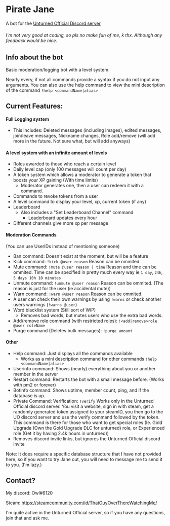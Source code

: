 # Pirate Jane
A bot for the [Unturned Official Discord server](http://discord.gg/unturned "Unturned Official")
######  I'm not very good at coding, so pls no make fun of me, k thx. Although any feedback would be nice.

## Info about the bot
Basic moderation/logging bot with a level system. 

Nearly every, if not all commands provide a syntax if you do not input any arguments. You can also use the help command to view the mini description of the command `!help <commandName|alias>`

## Current Features:
#### Full Logging system
  - This includes: Deleted messages (including images), edited messages, join/leave messages, Nickname changes, Role add/remove (will add more in the future. Not sure what, but will add anyways)
#### A level system with an infinite amount of levels
  - Roles awarded to those who reach a certain level
  - Daily level cap (only 100 messages will count per day)
  - A token system which allows a moderator to generate a token that boosts your XP gaining (With time limits)
    - Moderator generates one, then a user can redeem it with a command. 
  - Commands to revoke tokens from a user
  - A level command to display your level, xp, current token (if any)
  - Leaderboard
    - Also includes a "Set Leaderboard Channel" command
      - Leaderboard updates every hour
  - Different channels give more xp per message
#### Moderation Commands
  (You can use UserIDs instead of mentioning someone)
  - Ban command: Doesn't exist at the moment, but will be a feature
  - Kick command: `!kick @user reason` Reason can be ommited.
  - Mute command: `!mute @user reason | time` Reason and time can be ommited. Time can be specified in pretty much every way ie `1 day`, `24h`, `5 days 10h 10 minutes` 
  - Unmute command: `!unmute @user reason` Reason can be ommited. (The reason is just for the user (ie accidental mute))
  - Warn command: `!warn @user reason` Reason can be ommited. 
  - A user can check their own warnings by using `!warns` or check another users warnings (`!warns @user`)
  - Word blacklist system (Still sort of WIP)
    - Removes bad words, but mutes users who use the extra bad words. 
  - Add/remove role command (with restricted roles): `!<add|remove>role @user roleName` 
  - Purge command (Deletes bulk messages): `!purge amount`
#### Other
  - Help command: Just displays all the commands available
    - Works as a mini description command for other commands `!help <commandName|alias>`
  - Userinfo command: Shows (nearly) everything about you or another member in the server
  - Restart command: Restarts the bot with a small message before. (Works with pm2 or forever)
  - Botinfo command: Shows uptime, member count, ping, and if the database is up. 
  - Private Command: Verification: `!verify` Works only in the Unturned Official discord server. You visit a website, sign in with steam, get a randomly generated token assigned to your steamID, you then go to the UO discord server and use the verify command followed by the token. This command is there for those who want to get special roles (Ie. Gold Upgrade (Own the Gold Upgrade DLC for unturned) role, or Experienced role (Get it by having 2.4k hours in unturned))
  - Removes discord invite links, but ignores the Unturned Official discord invite

Note: It does require a specific database structure that I have not provided here, so if you want to try Jane out, you will need to message me to send it to you. (I'm lazy.)


## Contact? 
My discord: Owl#6120 

Steam: https://steamcommunity.com/id/ThatGuyOverThereWatchingMe/

I'm quite active in the Unturned Official server, so if you have any questions, join that and ask me.
